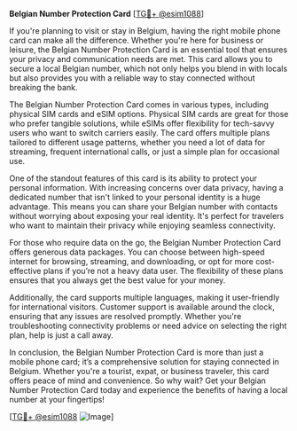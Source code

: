 **Belgian Number Protection Card** [[TG💪+ @esim1088](https://t.me/s/esim1088)]

If you're planning to visit or stay in Belgium, having the right mobile phone card can make all the difference. Whether you're here for business or leisure, the Belgian Number Protection Card is an essential tool that ensures your privacy and communication needs are met. This card allows you to secure a local Belgian number, which not only helps you blend in with locals but also provides you with a reliable way to stay connected without breaking the bank.

The Belgian Number Protection Card comes in various types, including physical SIM cards and eSIM options. Physical SIM cards are great for those who prefer tangible solutions, while eSIMs offer flexibility for tech-savvy users who want to switch carriers easily. The card offers multiple plans tailored to different usage patterns, whether you need a lot of data for streaming, frequent international calls, or just a simple plan for occasional use.

One of the standout features of this card is its ability to protect your personal information. With increasing concerns over data privacy, having a dedicated number that isn't linked to your personal identity is a huge advantage. This means you can share your Belgian number with contacts without worrying about exposing your real identity. It's perfect for travelers who want to maintain their privacy while enjoying seamless connectivity.

For those who require data on the go, the Belgian Number Protection Card offers generous data packages. You can choose between high-speed internet for browsing, streaming, and downloading, or opt for more cost-effective plans if you’re not a heavy data user. The flexibility of these plans ensures that you always get the best value for your money.

Additionally, the card supports multiple languages, making it user-friendly for international visitors. Customer support is available around the clock, ensuring that any issues are resolved promptly. Whether you're troubleshooting connectivity problems or need advice on selecting the right plan, help is just a call away.

In conclusion, the Belgian Number Protection Card is more than just a mobile phone card; it’s a comprehensive solution for staying connected in Belgium. Whether you're a tourist, expat, or business traveler, this card offers peace of mind and convenience. So why wait? Get your Belgian Number Protection Card today and experience the benefits of having a local number at your fingertips!

[[TG💪+ @esim1088](https://t.me/s/esim1088) ![Image](https://i.postimg.cc/Y0z9fWf4/image.png)]